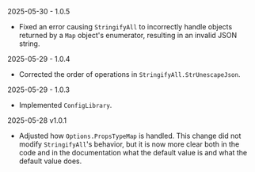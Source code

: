 2025-05-30 - 1.0.5
- Fixed an error causing `StringifyAll` to incorrectly handle objects returned by a `Map` object's enumerator, resulting in an invalid JSON string.

2025-05-29 - 1.0.4
- Corrected the order of operations in `StringifyAll.StrUnescapeJson`.

2025-05-29 - 1.0.3
- Implemented `ConfigLibrary`.


2025-05-28 v1.0.1
- Adjusted how `Options.PropsTypeMap` is handled. This change did not modify `StringifyAll`'s behavior, but it is now more clear both in the code and in the documentation what the default value is and what the default value does.
